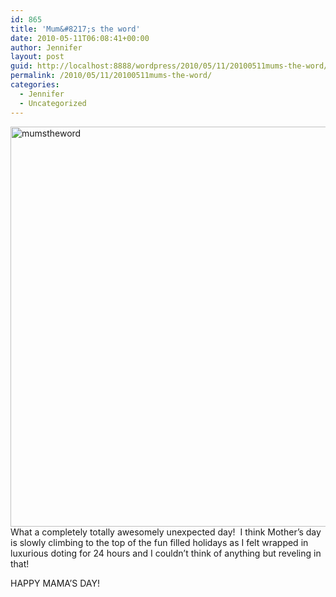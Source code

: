 ```yaml
---
id: 865
title: 'Mum&#8217;s the word'
date: 2010-05-11T06:08:41+00:00
author: Jennifer
layout: post
guid: http://localhost:8888/wordpress/2010/05/11/20100511mums-the-word/
permalink: /2010/05/11/20100511mums-the-word/
categories:
  - Jennifer
  - Uncategorized
---
```

<img title="mumstheword" height="640" alt="mumstheword" width="950" class="alignleft size-full wp-image-676" src="http://static.squarespace.com/static/50db6bb3e4b015296cd43789/50dfa5b1e4b0dc6320e0b5ea/50dfa5b2e4b0dc6320e0b783/1273577100000/?format=original" />What a completely totally awesomely unexpected day!  I think Mother&#8217;s day is slowly climbing to the top of the fun filled holidays as I felt wrapped in luxurious doting for 24 hours and I couldn&#8217;t think of anything but reveling in that!

HAPPY MAMA&#8217;S DAY!